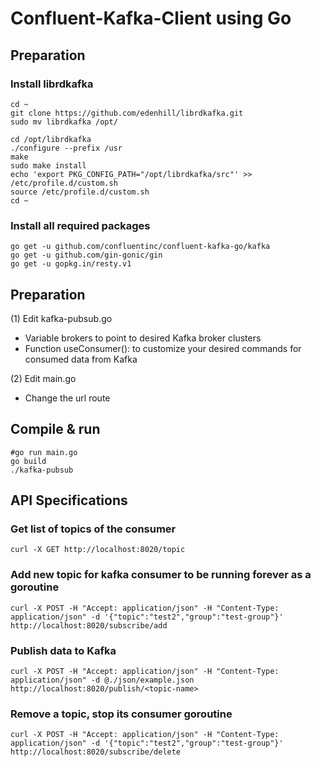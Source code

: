 # Confluent-Kafka-Client using Go

## Preparation

### Install librdkafka
```
cd ~
git clone https://github.com/edenhill/librdkafka.git
sudo mv librdkafka /opt/
```

```
cd /opt/librdkafka
./configure --prefix /usr
make
sudo make install
echo 'export PKG_CONFIG_PATH="/opt/librdkafka/src"' >> /etc/profile.d/custom.sh
source /etc/profile.d/custom.sh
cd ~
```

### Install all required packages
```
go get -u github.com/confluentinc/confluent-kafka-go/kafka
go get -u github.com/gin-gonic/gin
go get -u gopkg.in/resty.v1
```

## Preparation
(1) Edit kafka-pubsub.go
- Variable brokers to point to desired Kafka broker clusters
- Function useConsumer():  to customize your desired commands for consumed data from Kafka

(2) Edit main.go
- Change the url route

## Compile & run
```
#go run main.go
go build
./kafka-pubsub
```

## API Specifications

### Get list of topics of the consumer
```
curl -X GET http://localhost:8020/topic
```

### Add new topic for kafka consumer to be running forever as a goroutine
```
curl -X POST -H "Accept: application/json" -H "Content-Type: application/json" -d '{"topic":"test2","group":"test-group"}' http://localhost:8020/subscribe/add
```

### Publish data to Kafka
```
curl -X POST -H "Accept: application/json" -H "Content-Type: application/json" -d @./json/example.json http://localhost:8020/publish/<topic-name>
```

### Remove a topic, stop its consumer goroutine
```
curl -X POST -H "Accept: application/json" -H "Content-Type: application/json" -d '{"topic":"test2","group":"test-group"}' http://localhost:8020/subscribe/delete
```
